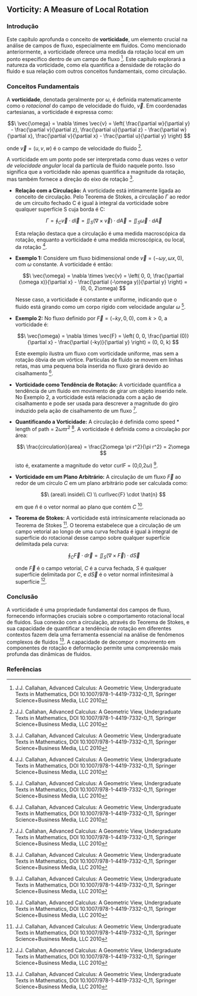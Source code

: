 ## Vorticity: A Measure of Local Rotation

### Introdução

Este capítulo aprofunda o conceito de **vorticidade**, um elemento crucial na análise de campos de fluxo, especialmente em fluidos. Como mencionado anteriormente, a vorticidade oferece uma medida da rotação local em um ponto específico dentro de um campo de fluxo [^1]. Este capítulo explorará a natureza da vorticidade, como ela quantifica a densidade de rotação do fluido e sua relação com outros conceitos fundamentais, como circulação.

### Conceitos Fundamentais

A **vorticidade**, denotada geralmente por $\omega$, é definida matematicamente como o *rotacional* do campo de velocidade do fluido, $\vec{v}$. Em coordenadas cartesianas, a vorticidade é expressa como:

$$\
\vec{\omega} = \nabla \times \vec{v} = \left( \frac{\partial w}{\partial y} - \frac{\partial v}{\partial z}, \frac{\partial u}{\partial z} - \frac{\partial w}{\partial x}, \frac{\partial v}{\partial x} - \frac{\partial u}{\partial y} \right)
$$

onde $\vec{v} = (u, v, w)$ é o campo de velocidade do fluido [^1].

A vorticidade em um ponto pode ser interpretada como duas vezes o *vetor de velocidade angular* local da partícula de fluido naquele ponto. Isso significa que a vorticidade não apenas quantifica a magnitude da rotação, mas também fornece a direção do eixo de rotação [^1].

*   **Relação com a Circulação:** A vorticidade está intimamente ligada ao conceito de circulação. Pelo Teorema de Stokes, a circulação $\Gamma$ ao redor de um circuito fechado C é igual à integral da vorticidade sobre qualquer superfície S cuja borda é C:

    $$\
    \Gamma = \oint_C \vec{v} \cdot d\vec{l} = \iint_S (\nabla \times \vec{v}) \cdot d\vec{A} = \iint_S \vec{\omega} \cdot d\vec{A}
    $$

    Esta relação destaca que a circulação é uma medida macroscópica da rotação, enquanto a vorticidade é uma medida microscópica, ou local, da rotação [^1].

*   **Exemplo 1:** Considere um fluxo bidimensional onde $\vec{v} = (- \omega y, \omega x, 0)$, com $\omega$ constante. A vorticidade é então:

    $$\
    \vec{\omega} = \nabla \times \vec{v} = \left( 0, 0, \frac{\partial (\omega x)}{\partial x} - \frac{\partial (-\omega y)}{\partial y} \right) = (0, 0, 2\omega)
    $$

    Nesse caso, a vorticidade é constante e uniforme, indicando que o fluido está girando como um corpo rígido com velocidade angular $\omega$ [^1].

*   **Exemplo 2:** No fluxo definido por $\vec{F} = (-ky, 0, 0)$, com $k > 0$, a vorticidade é:

    $$\
    \vec{\omega} = \nabla \times \vec{F} = \left( 0, 0, \frac{\partial (0)}{\partial x} - \frac{\partial (-ky)}{\partial y} \right) = (0, 0, k)
    $$

    Este exemplo ilustra um fluxo com vorticidade uniforme, mas sem a rotação óbvia de um vórtice. Partículas de fluido se movem em linhas retas, mas uma pequena bola inserida no fluxo girará devido ao cisalhamento [^1].

*   **Vorticidade como Tendência de Rotação:** A vorticidade quantifica a tendência de um fluido em movimento de girar um objeto inserido nele. No Exemplo 2, a vorticidade está relacionada com a ação de cisalhamento e pode ser usada para descrever a magnitude do giro induzido pela ação de cisalhamento de um fluxo [^1].

*   **Quantificando a Vorticidade:** A circulação é definida como speed * length of path = $2\omega \pi r^2$ [^1]. A vorticidade é definida como a circulação por área:

    $$\
    \frac{circulation}{area} = \frac{2\omega \pi r^2}{\pi r^2} = 2\omega
    $$

    isto é, exatamente a magnitude do vetor curlF = (0,0,2$\omega$) [^1].

*   **Vorticidade em um Plano Arbitrário:** A circulação de um fluxo $\vec{F}$ ao redor de um círculo $C$ em um plano arbitrário pode ser calculada como:

    $$\
    (area\\ inside\\ C) \\ curl\vec{F} \cdot \hat{n}
    $$

    em que $\hat{n}$ é o vetor normal ao plano que contém $C$ [^1].

*   **Teorema de Stokes:** A vorticidade está intrinsicamente relacionada ao Teorema de Stokes [^1]. O teorema estabelece que a circulação de um campo vetorial ao longo de uma curva fechada é igual à integral de superfície do rotacional desse campo sobre qualquer superfície delimitada pela curva:

    $$\
    \oint_C \vec{F} \cdot d\vec{r} = \iint_S (\nabla \times \vec{F}) \cdot d\vec{S}
    $$

    onde $\vec{F}$ é o campo vetorial, $C$ é a curva fechada, $S$ é qualquer superfície delimitada por $C$, e $d\vec{S}$ é o vetor normal infinitesimal à superfície [^1].

### Conclusão

A vorticidade é uma propriedade fundamental dos campos de fluxo, fornecendo informações cruciais sobre o comportamento rotacional local de fluidos. Sua conexão com a circulação, através do Teorema de Stokes, e sua capacidade de quantificar a tendência de rotação em diferentes contextos fazem dela uma ferramenta essencial na análise de fenômenos complexos de fluidos [^1]. A capacidade de decompor o movimento em componentes de rotação e deformação permite uma compreensão mais profunda das dinâmicas de fluidos.

### Referências
[^1]: J.J. Callahan, Advanced Calculus: A Geometric View, Undergraduate Texts in Mathematics, DOI 10.1007/978-1-4419-7332-0_11, Springer Science+Business Media, LLC 2010
<!-- END -->